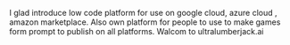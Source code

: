   I glad introduce low code platform for use on google cloud, azure cloud , amazon marketplace. Also own platform for people to use to make games form prompt to publish on all platforms. Walcom to ultralumberjack.ai
